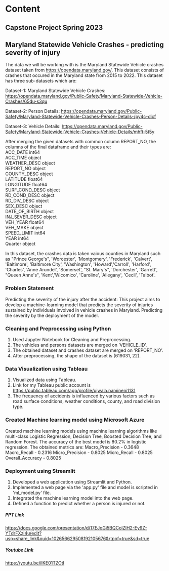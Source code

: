 # Content
## Capstone Project Spring 2023
## Maryland Statewide Vehicle Crashes - predicting severity of injury 
The data we will be working with is the Maryland Statewide Vehicle crashes dataset taken from https://opendata.maryland.gov/. This dataset consists of crashes that occured in the Maryland state from 2015 to 2022. This dataset has three sub-datasets which are:

Dataset-1: Maryland Statewide Vehicle Crashes:
https://opendata.maryland.gov/Public-Safety/Maryland-Statewide-Vehicle-Crashes/65du-s3qu

Dataset-2: Person Details:
https://opendata.maryland.gov/Public-Safety/Maryland-Statewide-Vehicle-Crashes-Person-Details-/py4c-dicf

Dataset-3: Vehicle Details:
https://opendata.maryland.gov/Public-Safety/Maryland-Statewide-Vehicle-Crashes-Vehicle-Details/mhft-5t5y

After merging the given datasets with common column REPORT_NO, the columns of the final dataframe and their types are:\
ACC_DATE            int64\
ACC_TIME           object\
WEATHER_DESC       object\
REPORT_NO          object\
COUNTY_DESC        object\
LATITUDE          float64\
LONGITUDE         float64\
SURF_COND_DESC     object\
RD_COND_DESC       object\
RD_DIV_DESC        object\
SEX_DESC           object\
DATE_OF_BIRTH      object\
INJ_SEVER_DESC     object\
VEH_YEAR          float64\
VEH_MAKE           object\
SPEED_LIMIT         int64\
YEAR                int64\
Quarter            object

In this dataset, the crashes data is taken vaious counties in Maryland such as "Prince George's", 'Worcester', 'Montgomery', 'Frederick', 'Calvert', 'Baltimore', 'Baltimore City', 'Washington', 'Howard','Carroll', 'Harford', 'Charles', 'Anne Arundel', 'Somerset', "St. Mary's", 'Dorchester', 'Garrett', "Queen Anne's", 'Kent','Wicomico', 'Caroline', 'Allegany', 'Cecil', 'Talbot'. 

### Problem Statement
Predicting the severity of the injury after the accident: This project aims to develop a machine-learning model that predicts the severity of injuries sustained by individuals involved in vehicle crashes in Maryland. Predicting the severity by the deployment of the model.

### Cleaning and Preprocessing using Python
1. Used Jupyter Notebook for Cleaning and Preprocessing.
2. The vehicles and persons datasets are merged on ‘VEHICLE_ID’.
3. The obtained dataset and crashes dataset are merged on ‘REPORT_NO’.
4. After preprocessing, the shape of the dataset is (619031, 22).

### Data Visualization using Tableau
1. Visualized data using Tableau.
2. Link for my Tableau public account is https://public.tableau.com/app/profile/ujwala.namineni1131 
3. The frequency of accidents is influenced by various factors such as road surface conditions, weather conditions, county, and road division type. 

### Created Machine learning model using Microsoft Azure
Created machine learning models using machine learning algorithms like multi-class Logistic Regression, Decision Tree, Boosted Decision Tree, and Random Forest. The accuracy of the best model is 80.2% in logistic regression. 
The obtained metrics are:
Macro_Precision - 0.3648
Macro_Recall - 0.2316
Micro_Precision - 0.8025
Micro_Recall - 0.8025
Overall_Accuracy - 0.8025

### Deployment using Streamlit
1. Developed a web application using Streamlit and Python.
2. Implemented a web page via the 'app.py' file and model is scripted in 'ml_model.py' file.
3. Integrated the machine learning model into the web page.
4. Defined a function to predict whether a person is injured or not.

##### PPT Link
https://docs.google.com/presentation/d/17EJoGi5BQColZlH2-Ey9Z-YTdrFXzi4u/edit?usp=share_link&ouid=102656629508192105676&rtpof=true&sd=true 

##### Youtube Link
https://youtu.be/iIKE01TZOtI
